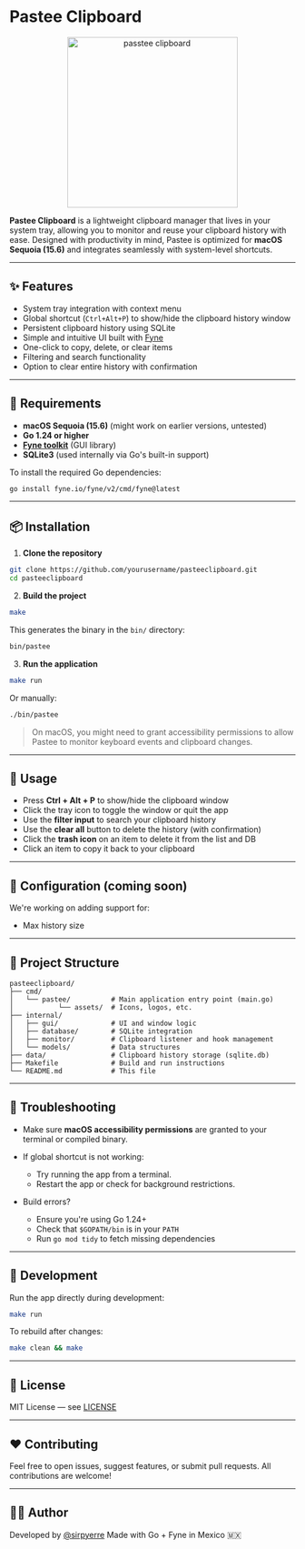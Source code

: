 # Pastee Clipboard

<div align="center">
  <img src="https://res.cloudinary.com/dtbpucouh/image/upload/v1754584625/pasteeclipboard/passtee_logo_wcinyp.png" alt="passtee clipboard" width="300">
</div>


**Pastee Clipboard** is a lightweight clipboard manager that lives in your system tray, allowing you to monitor and reuse your clipboard history with ease. Designed with productivity in mind, Pastee is optimized for **macOS Sequoia (15.6)** and integrates seamlessly with system-level shortcuts.

---

## ✨ Features

- System tray integration with context menu
- Global shortcut (`Ctrl+Alt+P`) to show/hide the clipboard history window
- Persistent clipboard history using SQLite
- Simple and intuitive UI built with [Fyne](https://fyne.io)
- One-click to copy, delete, or clear items
- Filtering and search functionality
- Option to clear entire history with confirmation

---

## 🚀 Requirements

- **macOS Sequoia (15.6)** (might work on earlier versions, untested)
- **Go 1.24 or higher**
- **[Fyne toolkit](https://developer.fyne.io/started/)** (GUI library)
- **SQLite3** (used internally via Go's built-in support)

To install the required Go dependencies:

```bash
go install fyne.io/fyne/v2/cmd/fyne@latest
````

---

## 📦 Installation

1. **Clone the repository**

```bash
git clone https://github.com/yourusername/pasteeclipboard.git
cd pasteeclipboard
```

2. **Build the project**

```bash
make
```

This generates the binary in the `bin/` directory:

```bash
bin/pastee
```

3. **Run the application**

```bash
make run
```

Or manually:

```bash
./bin/pastee
```

> On macOS, you might need to grant accessibility permissions to allow Pastee to monitor keyboard events and clipboard changes.

---

## 🧠 Usage

* Press **Ctrl + Alt + P** to show/hide the clipboard window
* Click the tray icon to toggle the window or quit the app
* Use the **filter input** to search your clipboard history
* Use the **clear all** button to delete the history (with confirmation)
* Click the **trash icon** on an item to delete it from the list and DB
* Click an item to copy it back to your clipboard

---

## 🔧 Configuration (coming soon)

We're working on adding support for:

* Max history size

---

## 📁 Project Structure

```
pasteeclipboard/
├── cmd/
│   └── pastee/          # Main application entry point (main.go)
│           └── assets/  # Icons, logos, etc.
├── internal/
│   ├── gui/             # UI and window logic
│   ├── database/        # SQLite integration
│   ├── monitor/         # Clipboard listener and hook management
│   └── models/          # Data structures
├── data/                # Clipboard history storage (sqlite.db)
├── Makefile             # Build and run instructions
└── README.md            # This file
```

---

## 🐛 Troubleshooting

* Make sure **macOS accessibility permissions** are granted to your terminal or compiled binary.
* If global shortcut is not working:

    * Try running the app from a terminal.
    * Restart the app or check for background restrictions.
* Build errors?

    * Ensure you're using Go 1.24+
    * Check that `$GOPATH/bin` is in your `PATH`
    * Run `go mod tidy` to fetch missing dependencies

---

## 🧪 Development

Run the app directly during development:

```bash
make run
```

To rebuild after changes:

```bash
make clean && make
```

---

## 📝 License

MIT License — see [LICENSE](LICENSE)

---

## ❤️ Contributing

Feel free to open issues, suggest features, or submit pull requests. All contributions are welcome!

---

## 👨‍💻 Author

Developed by [@sirpyerre](www.linkedin.com/in/sirpyerre)
Made with Go + Fyne in Mexico 🇲🇽